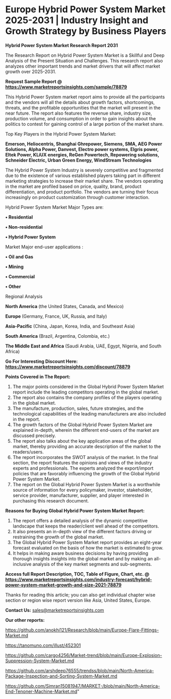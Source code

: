 # Europe Hybrid Power System Market 2025-2031 | Industry Insight and Growth Strategy by Business Players

<strong>Hybrid Power System Market Research Report 2031</strong>

The Research Report on Hybrid Power System Market is a Skillful and Deep Analysis of the Present Situation and Challenges. This research report also analyzes other important trends and market drivers that will affect market growth over 2025-2031.

<strong>Request Sample Report @ <a href=https://www.marketreportsinsights.com/sample/78879>https://www.marketreportsinsights.com/sample/78879</a></strong>

This Hybrid Power System market report aims to provide all the participants and the vendors will all the details about growth factors, shortcomings, threats, and the profitable opportunities that the market will present in the near future. The report also features the revenue share, industry size, production volume, and consumption in order to gain insights about the politics to contest for gaining control of a large portion of the market share.

Top Key Players in the Hybrid Power System Market:

<strong>Emerson, Heliocentris, Shanghai Ghrepower, Siemens, SMA, AEG Power Solutions, Alpha Power, Danvest, Electro power systems, Elgris power, Eltek Power, KLiUX energies, ReGen Powertech, Repowering solutions, Schneider Electric, Urban Green Energy, WindStream Technologies</strong>

The Hybrid Power System Industry is severely competitive and fragmented due to the existence of various established players taking part in different marketing strategies to increase their market share. The vendors operating in the market are profiled based on price, quality, brand, product differentiation, and product portfolio. The vendors are turning their focus increasingly on product customization through customer interaction.

Hybrid Power System Market Major Types are:

<strong>• Residential

• Non-residential

• Hybrid Power System</strong>

Market Major end-user applications :

<strong>• Oil and Gas

• Mining

• Commercial

• Other</strong>

Regional Analysis

</u><strong><b>North America</b></strong> (the United States, Canada, and Mexico)

<strong><b>Europe </b></strong>(Germany, France, UK, Russia, and Italy)

<strong><b>Asia-Pacific</b></strong> (China, Japan, Korea, India, and Southeast Asia)

<strong><b>South America</b></strong> (Brazil, Argentina, Colombia, etc.)

<strong><b>The Middle East and Africa</b></strong> (Saudi Arabia, UAE, Egypt, Nigeria, and South Africa)

<strong>Go For Interesting Discount Here: <a href=https://www.marketreportsinsights.com/discount/78879>https://www.marketreportsinsights.com/discount/78879</a></strong>

<strong>Points Covered in The Report:</strong>
<ol>
  <li>The major points considered in the Global Hybrid Power System Market report include the leading competitors operating in the global market.</li>
  <li>The report also contains the company profiles of the players operating in the global market.</li>
  <li>The manufacture, production, sales, future strategies, and the technological capabilities of the leading manufacturers are also included in the report.</li>
  <li>The growth factors of the Global Hybrid Power System Market are explained in-depth, wherein the different end-users of the market are discussed precisely.</li>
  <li>The report also talks about the key application areas of the global market, thereby providing an accurate description of the market to the readers/users.</li>
  <li>The report incorporates the SWOT analysis of the market. In the final section, the report features the opinions and views of the industry experts and professionals. The experts analyzed the export/import policies that are favorably influencing the growth of the Global Hybrid Power System Market.</li>
  <li>The report on the Global Hybrid Power System Market is a worthwhile source of information for every policymaker, investor, stakeholder, service provider, manufacturer, supplier, and player interested in purchasing this research document.</li>
</ol>
<strong>Reasons for Buying Global Hybrid Power System Market Report:</strong>

<ol>
  <li>The report offers a detailed analysis of the dynamic competitive landscape that keeps the reader/client well ahead of the competitors.</li>
  <li>It also presents an in-depth view of the different factors driving or restraining the growth of the global market.</li>
  <li>The Global Hybrid Power System Market report provides an eight-year forecast evaluated on the basis of how the market is estimated to grow.</li>
  <li>It helps in making aware business decisions by having providing thorough insights insights into the global market and by making an all-inclusive analysis of the key market segments and sub-segments.</li>
</ol>
<strong>Access full Report Description, TOC, Table of Figure, Chart, etc. @ <a href=https://www.marketreportsinsights.com/industry-forecast/hybrid-power-system-market-growth-and-size-2021-78879>https://www.marketreportsinsights.com/industry-forecast/hybrid-power-system-market-growth-and-size-2021-78879</a></strong>


Thanks for reading this article; you can also get individual chapter wise section or region wise report version like Asia, United States, Europe.

<strong>Contact Us:</strong>
sales@marketreportsinsights.com

<strong>Our other reports:</strong>

<a href=https://github.com/anokhi121/Research/blob/main/Europe-Flare-Fittings-Market.md>https://github.com/anokhi121/Research/blob/main/Europe-Flare-Fittings-Market.md</a>

<a href=https://tanomuno.com/illust/452301>https://tanomuno.com/illust/452301</a>

<a href=https://github.com/cargo4256/Market-trend/blob/main/Europe-Explosion-Suppression-System-Market.md>https://github.com/cargo4256/Market-trend/blob/main/Europe-Explosion-Suppression-System-Market.md</a>

<a href=https://github.com/arshdeep76555/trendss/blob/main/North-America-Package-Inspection-and-Sorting-System-Market.md>https://github.com/arshdeep76555/trendss/blob/main/North-America-Package-Inspection-and-Sorting-System-Market.md</a>

<a href=https://github.com/Simran15081947/MARKET-/blob/main/North-America-End-Tenoner-Machine-Market.md>https://github.com/Simran15081947/MARKET-/blob/main/North-America-End-Tenoner-Machine-Market.md</a>"
